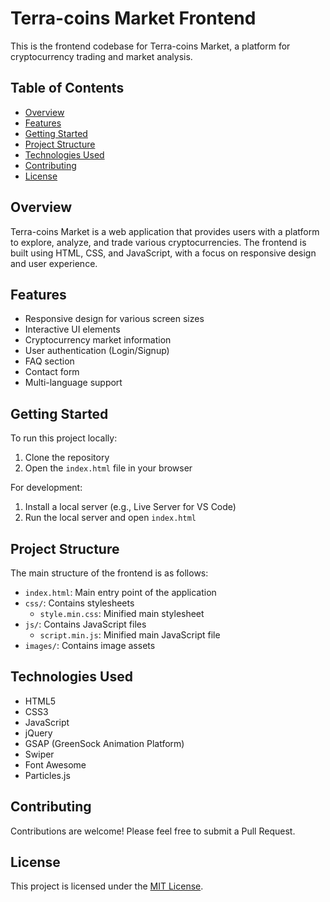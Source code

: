 # Terra-coins Market Frontend

This is the frontend codebase for Terra-coins Market, a platform for cryptocurrency trading and market analysis.

## Table of Contents

- [Overview](#overview)
- [Features](#features)
- [Getting Started](#getting-started)
- [Project Structure](#project-structure)
- [Technologies Used](#technologies-used)
- [Contributing](#contributing)
- [License](#license)

## Overview

Terra-coins Market is a web application that provides users with a platform to explore, analyze, and trade various cryptocurrencies. The frontend is built using HTML, CSS, and JavaScript, with a focus on responsive design and user experience.

## Features

- Responsive design for various screen sizes
- Interactive UI elements
- Cryptocurrency market information
- User authentication (Login/Signup)
- FAQ section
- Contact form
- Multi-language support

## Getting Started

To run this project locally:

1. Clone the repository
2. Open the `index.html` file in your browser

For development:

1. Install a local server (e.g., Live Server for VS Code)
2. Run the local server and open `index.html`

## Project Structure

The main structure of the frontend is as follows:

- `index.html`: Main entry point of the application
- `css/`: Contains stylesheets
  - `style.min.css`: Minified main stylesheet
- `js/`: Contains JavaScript files
  - `script.min.js`: Minified main JavaScript file
- `images/`: Contains image assets

## Technologies Used

- HTML5
- CSS3
- JavaScript
- jQuery
- GSAP (GreenSock Animation Platform)
- Swiper
- Font Awesome
- Particles.js

## Contributing

Contributions are welcome! Please feel free to submit a Pull Request.

## License

This project is licensed under the [MIT License](LICENSE).